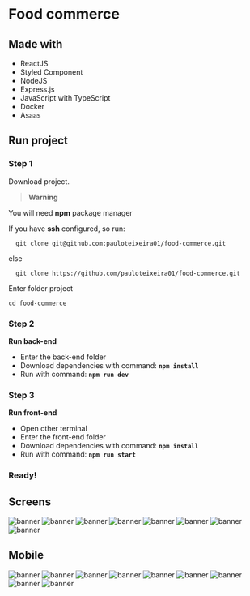 # Food commerce

## Made with
- ReactJS
- Styled Component
- NodeJS
- Express.js
- JavaScript with TypeScript
- Docker
- Asaas

## Run project
### Step 1
Download project. 
> **Warning**

You will need **npm** package manager

If you have **ssh** configured, so run:

```
  git clone git@github.com:pauloteixeira01/food-commerce.git
```

else

```
  git clone https://github.com/pauloteixeira01/food-commerce.git
```

Enter folder project

```
cd food-commerce
```

### Step 2
**Run back-end**
- Enter the back-end folder
- Download dependencies with command: **``npm install``**
- Run with command: **``npm run dev``**

### Step 3
**Run front-end**
- Open other terminal
- Enter the front-end folder
- Download dependencies with command: **``npm install``**
- Run with command: **``npm run start``**

### Ready!

## Screens

![banner](imgs/img01.png)
![banner](imgs/img02.png)
![banner](imgs/img03.png)
![banner](imgs/img04.png)
![banner](imgs/img05.png)
![banner](imgs/img06.png)
![banner](imgs/img07.png)
![banner](imgs/img08.png)

## Mobile

![banner](imgs/img09.png)
![banner](imgs/img10.png)
![banner](imgs/img11.png)
![banner](imgs/img12.png)
![banner](imgs/img13.png)
![banner](imgs/img14.png)
![banner](imgs/img15.png)
![banner](imgs/img16.png)
![banner](imgs/img17.png)


